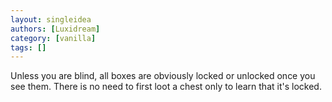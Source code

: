 ```yaml
---
layout: singleidea
authors: [Luxidream]
category: [vanilla]
tags: []
---
```

Unless you are blind, all boxes are obviously locked or unlocked once you see them. There is no need to first loot a chest only to learn that it's locked.
